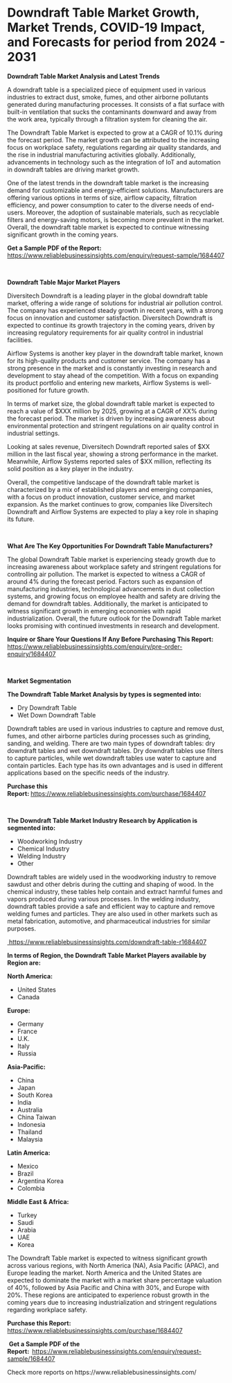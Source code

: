 <p><h1>Downdraft Table Market Growth, Market Trends, COVID-19 Impact, and Forecasts for period from 2024 - 2031</h1></p><p><strong>Downdraft Table Market Analysis and Latest Trends</strong></p>
<p><p>A downdraft table is a specialized piece of equipment used in various industries to extract dust, smoke, fumes, and other airborne pollutants generated during manufacturing processes. It consists of a flat surface with built-in ventilation that sucks the contaminants downward and away from the work area, typically through a filtration system for cleaning the air.</p><p>The Downdraft Table Market is expected to grow at a CAGR of 10.1% during the forecast period. The market growth can be attributed to the increasing focus on workplace safety, regulations regarding air quality standards, and the rise in industrial manufacturing activities globally. Additionally, advancements in technology such as the integration of IoT and automation in downdraft tables are driving market growth.</p><p>One of the latest trends in the downdraft table market is the increasing demand for customizable and energy-efficient solutions. Manufacturers are offering various options in terms of size, airflow capacity, filtration efficiency, and power consumption to cater to the diverse needs of end-users. Moreover, the adoption of sustainable materials, such as recyclable filters and energy-saving motors, is becoming more prevalent in the market. Overall, the downdraft table market is expected to continue witnessing significant growth in the coming years.</p></p>
<p><strong>Get a Sample PDF of the Report:&nbsp;</strong> <a href="https://www.reliablebusinessinsights.com/enquiry/request-sample/1684407">https://www.reliablebusinessinsights.com/enquiry/request-sample/1684407</a></p>
<p>&nbsp;</p>
<p><strong>Downdraft Table Major Market Players</strong></p>
<p><p>Diversitech Downdraft is a leading player in the global downdraft table market, offering a wide range of solutions for industrial air pollution control. The company has experienced steady growth in recent years, with a strong focus on innovation and customer satisfaction. Diversitech Downdraft is expected to continue its growth trajectory in the coming years, driven by increasing regulatory requirements for air quality control in industrial facilities.</p><p>Airflow Systems is another key player in the downdraft table market, known for its high-quality products and customer service. The company has a strong presence in the market and is constantly investing in research and development to stay ahead of the competition. With a focus on expanding its product portfolio and entering new markets, Airflow Systems is well-positioned for future growth.</p><p>In terms of market size, the global downdraft table market is expected to reach a value of $XXX million by 2025, growing at a CAGR of XX% during the forecast period. The market is driven by increasing awareness about environmental protection and stringent regulations on air quality control in industrial settings.</p><p>Looking at sales revenue, Diversitech Downdraft reported sales of $XX million in the last fiscal year, showing a strong performance in the market. Meanwhile, Airflow Systems reported sales of $XX million, reflecting its solid position as a key player in the industry.</p><p>Overall, the competitive landscape of the downdraft table market is characterized by a mix of established players and emerging companies, with a focus on product innovation, customer service, and market expansion. As the market continues to grow, companies like Diversitech Downdraft and Airflow Systems are expected to play a key role in shaping its future.</p></p>
<p>&nbsp;</p>
<p><strong>What Are The Key Opportunities For Downdraft Table Manufacturers?</strong></p>
<p><p>The global Downdraft Table market is experiencing steady growth due to increasing awareness about workplace safety and stringent regulations for controlling air pollution. The market is expected to witness a CAGR of around 4% during the forecast period. Factors such as expansion of manufacturing industries, technological advancements in dust collection systems, and growing focus on employee health and safety are driving the demand for downdraft tables. Additionally, the market is anticipated to witness significant growth in emerging economies with rapid industrialization. Overall, the future outlook for the Downdraft Table market looks promising with continued investments in research and development.</p></p>
<p><strong>Inquire or Share Your Questions If Any Before Purchasing This Report:</strong> <a href="https://www.reliablebusinessinsights.com/enquiry/pre-order-enquiry/1684407">https://www.reliablebusinessinsights.com/enquiry/pre-order-enquiry/1684407</a></p>
<p>&nbsp;</p>
<p><strong>Market Segmentation</strong></p>
<p><strong>The Downdraft Table Market Analysis by types is segmented into:</strong></p>
<p><ul><li>Dry Downdraft Table</li><li>Wet Down Downdraft Table</li></ul></p>
<p><p>Downdraft tables are used in various industries to capture and remove dust, fumes, and other airborne particles during processes such as grinding, sanding, and welding. There are two main types of downdraft tables: dry downdraft tables and wet downdraft tables. Dry downdraft tables use filters to capture particles, while wet downdraft tables use water to capture and contain particles. Each type has its own advantages and is used in different applications based on the specific needs of the industry.</p></p>
<p><strong>Purchase this Report:&nbsp;</strong><a href="https://www.reliablebusinessinsights.com/purchase/1684407">https://www.reliablebusinessinsights.com/purchase/1684407</a></p>
<p>&nbsp;</p>
<p><strong>The Downdraft Table Market Industry Research by Application is segmented into:</strong></p>
<p><ul><li>Woodworking Industry</li><li>Chemical Industry</li><li>Welding Industry</li><li>Other</li></ul></p>
<p><p>Downdraft tables are widely used in the woodworking industry to remove sawdust and other debris during the cutting and shaping of wood. In the chemical industry, these tables help contain and extract harmful fumes and vapors produced during various processes. In the welding industry, downdraft tables provide a safe and efficient way to capture and remove welding fumes and particles. They are also used in other markets such as metal fabrication, automotive, and pharmaceutical industries for similar purposes.</p></p>
<p><a href="https://www.reliablebusinessinsights.com/downdraft-table-r1684407">&nbsp;https://www.reliablebusinessinsights.com/downdraft-table-r1684407</a></p>
<p><strong>In terms of Region, the Downdraft Table Market Players available by Region are:</strong></p>
<p>
    <p> <strong> North America: </strong>
        <ul>
            <li>United States</li>
            <li>Canada</li>
        </ul>
        </p> 
    <p> <strong> Europe: </strong>
        <ul>
            <li>Germany</li>
            <li>France</li>
            <li>U.K.</li>
            <li>Italy</li>
            <li>Russia</li>
        </ul>
        </p> 
    <p> <strong> Asia-Pacific: </strong>
        <ul>
            <li>China</li>
            <li>Japan</li>
            <li>South Korea</li>
            <li>India</li>
            <li>Australia</li>
            <li>China Taiwan</li>
            <li>Indonesia</li>
            <li>Thailand</li>
            <li>Malaysia</li>
        </ul>
        </p> 
    <p> <strong> Latin America: </strong>
        <ul>
            <li>Mexico</li>
            <li>Brazil</li>
            <li>Argentina Korea</li>
            <li>Colombia</li>
        </ul>
        </p> 
    <p> <strong> Middle East & Africa: </strong>
        <ul>
            <li>Turkey</li>
            <li>Saudi</li>
            <li>Arabia</li>
            <li>UAE</li>
            <li>Korea</li>
        </ul>
    </p>
    </p>
<p><p>The Downdraft Table market is expected to witness significant growth across various regions, with North America (NA), Asia Pacific (APAC), and Europe leading the market. North America and the United States are expected to dominate the market with a market share percentage valuation of 40%, followed by Asia Pacific and China with 30%, and Europe with 20%. These regions are anticipated to experience robust growth in the coming years due to increasing industrialization and stringent regulations regarding workplace safety.</p></p>
<p><strong>Purchase this Report: </strong><a href="https://www.reliablebusinessinsights.com/purchase/1684407">https://www.reliablebusinessinsights.com/purchase/1684407</a></p>
<p>&nbsp;<strong>Get a Sample PDF of the Report:&nbsp;&nbsp;</strong><a href="https://www.reliablebusinessinsights.com/enquiry/request-sample/1684407">https://www.reliablebusinessinsights.com/enquiry/request-sample/1684407</a></p>
<p><strong></strong></p>
<p>Check more reports on https://www.reliablebusinessinsights.com/</p>